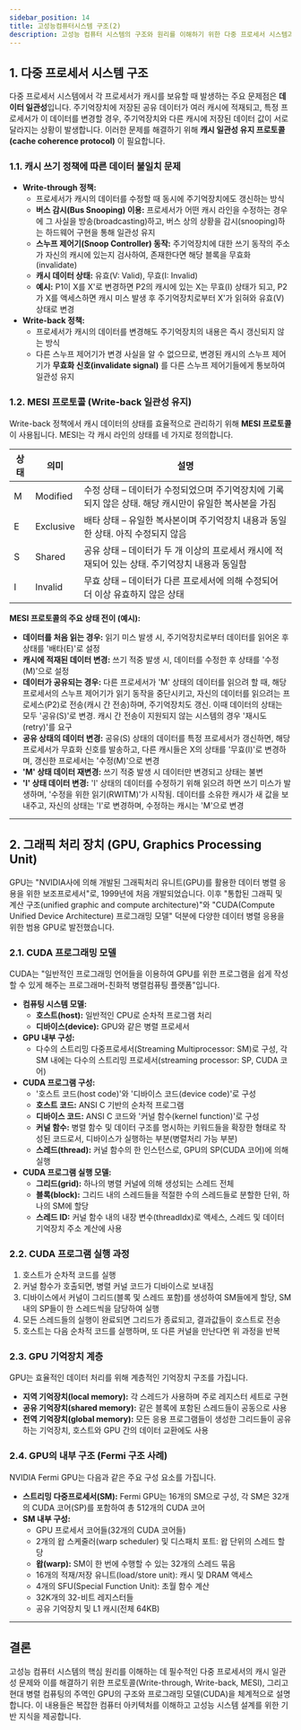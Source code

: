 ```yaml
---
sidebar_position: 14
title: 고성능컴퓨터시스템 구조(2)
description: 고성능 컴퓨터 시스템의 구조와 원리를 이해하기 위한 다중 프로세서 시스템과 GPU의 캐시 일관성 문제, MESI 프로토콜, CUDA 프로그래밍 모델 등을 설명합니다.
---
```


## 1. 다중 프로세서 시스템 구조

다중 프로세서 시스템에서 각 프로세서가 캐시를 보유할 때 발생하는 주요 문제점은 **데이터 일관성**입니다. 주기억장치에 저장된 공유 데이터가 여러 캐시에 적재되고, 특정 프로세서가 이 데이터를 변경할 경우, 주기억장치와 다른 캐시에 저장된 데이터 값이 서로 달라지는 상황이 발생합니다. 이러한 문제를 해결하기 위해 **캐시 일관성 유지 프로토콜(cache coherence protocol)** 이 필요합니다.

### 1.1. 캐시 쓰기 정책에 따른 데이터 불일치 문제

- **Write-through 정책:**
  - 프로세서가 캐시의 데이터를 수정할 때 동시에 주기억장치에도 갱신하는 방식
  - **버스 감시(Bus Snooping) 이용:** 프로세서가 어떤 캐시 라인을 수정하는 경우에 그 사실을 방송(broadcasting)하고, 버스 상의 상황을 감시(snooping)하는 하드웨어 구현을 통해 일관성 유지
  - **스누프 제어기(Snoop Controller) 동작:** 주기억장치에 대한 쓰기 동작의 주소가 자신의 캐시에 있는지 검사하여, 존재한다면 해당 블록을 무효화(invalidate)
  - **캐시 데이터 상태:** 유효(V: Valid), 무효(I: Invalid)
  - **예시:** P1이 X를 X'로 변경하면 P2의 캐시에 있는 X는 무효(I) 상태가 되고, P2가 X를 액세스하면 캐시 미스 발생 후 주기억장치로부터 X'가 읽혀와 유효(V) 상태로 변경
- **Write-back 정책:**
  - 프로세서가 캐시의 데이터를 변경해도 주기억장치의 내용은 즉시 갱신되지 않는 방식
  - 다른 스누프 제어기가 변경 사실을 알 수 없으므로, 변경된 캐시의 스누프 제어기가 **무효화 신호(invalidate signal)** 를 다른 스누프 제어기들에게 통보하여 일관성 유지

### 1.2. MESI 프로토콜 (Write-back 일관성 유지)

Write-back 정책에서 캐시 데이터의 상태를 효율적으로 관리하기 위해 **MESI 프로토콜**이 사용됩니다. MESI는 각 캐시 라인의 상태를 네 가지로 정의합니다.

| 상태 | 의미      | 설명                                                                                                  |
| ---- | --------- | ----------------------------------------------------------------------------------------------------- |
| M    | Modified  | 수정 상태 – 데이터가 수정되었으며 주기억장치에 기록되지 않은 상태. 해당 캐시만이 유일한 복사본을 가짐 |
| E    | Exclusive | 배타 상태 – 유일한 복사본이며 주기억장치 내용과 동일한 상태. 아직 수정되지 않음                       |
| S    | Shared    | 공유 상태 – 데이터가 두 개 이상의 프로세서 캐시에 적재되어 있는 상태. 주기억장치 내용과 동일함        |
| I    | Invalid   | 무효 상태 – 데이터가 다른 프로세서에 의해 수정되어 더 이상 유효하지 않은 상태                         |

**MESI 프로토콜의 주요 상태 전이 (예시):**

- **데이터를 처음 읽는 경우:** 읽기 미스 발생 시, 주기억장치로부터 데이터를 읽어온 후 상태를 '배타(E)'로 설정
- **캐시에 적재된 데이터 변경:** 쓰기 적중 발생 시, 데이터를 수정한 후 상태를 '수정(M)'으로 설정
- **데이터가 공유되는 경우:** 다른 프로세서가 'M' 상태의 데이터를 읽으려 할 때, 해당 프로세서의 스누프 제어기가 읽기 동작을 중단시키고, 자신의 데이터를 읽으려는 프로세스(P2)로 전송(캐시 간 전송)하며, 주기억장치도 갱신. 이때 데이터의 상태는 모두 '공유(S)'로 변경. 캐시 간 전송이 지원되지 않는 시스템의 경우 '재시도(retry)'를 요구
- **공유 상태의 데이터 변경:** 공유(S) 상태의 데이터를 특정 프로세서가 갱신하면, 해당 프로세서가 무효화 신호를 발송하고, 다른 캐시들은 X의 상태를 '무효(I)'로 변경하며, 갱신한 프로세서는 '수정(M)'으로 변경
- **'M' 상태 데이터 재변경:** 쓰기 적중 발생 시 데이터만 변경되고 상태는 불변
- **'I' 상태 데이터 변경:** 'I' 상태의 데이터를 수정하기 위해 읽으려 하면 쓰기 미스가 발생하며, '수정을 위한 읽기(RWITM)'가 시작됨. 데이터를 소유한 캐시가 새 값을 보내주고, 자신의 상태는 'I'로 변경하며, 수정하는 캐시는 'M'으로 변경

---

## 2. 그래픽 처리 장치 (GPU, Graphics Processing Unit)

GPU는 "NVIDIA사에 의해 개발된 그래픽처리 유니트(GPU)를 활용한 데이터 병렬 응용을 위한 보조프로세서"로, 1999년에 처음 개발되었습니다. 이후 "통합된 그래픽 및 계산 구조(unified graphic and compute architecture)"와 "CUDA(Compute Unified Device Architecture) 프로그래밍 모델" 덕분에 다양한 데이터 병렬 응용을 위한 범용 GPU로 발전했습니다.

### 2.1. CUDA 프로그래밍 모델

CUDA는 "일반적인 프로그래밍 언어들을 이용하여 GPU를 위한 프로그램을 쉽게 작성할 수 있게 해주는 프로그래머-친화적 병렬컴퓨팅 플랫폼"입니다.

- **컴퓨팅 시스템 모델:**
  - **호스트(host):** 일반적인 CPU로 순차적 프로그램 처리
  - **디바이스(device):** GPU와 같은 병렬 프로세서
- **GPU 내부 구성:**
  - 다수의 스트리밍 다중프로세서(Streaming Multiprocessor: SM)로 구성, 각 SM 내에는 다수의 스트리밍 프로세서(streaming processor: SP, CUDA 코어)
- **CUDA 프로그램 구성:**
  - '호스트 코드(host code)'와 '디바이스 코드(device code)'로 구성
  - **호스트 코드:** ANSI C 기반의 순차적 프로그램
  - **디바이스 코드:** ANSI C 코드와 '커널 함수(kernel function)'로 구성
  - **커널 함수:** 병렬 함수 및 데이터 구조를 명시하는 키워드들을 확장한 형태로 작성된 코드로서, 디바이스가 실행하는 부분(병렬처리 가능 부분)
  - **스레드(thread):** 커널 함수의 한 인스턴스로, GPU의 SP(CUDA 코어)에 의해 실행
- **CUDA 프로그램 실행 모델:**
  - **그리드(grid):** 하나의 병렬 커널에 의해 생성되는 스레드 전체
  - **블록(block):** 그리드 내의 스레드들을 적절한 수의 스레드들로 분할한 단위, 하나의 SM에 할당
  - **스레드 ID:** 커널 함수 내의 내장 변수(threadIdx)로 액세스, 스레드 및 데이터 기억장치 주소 계산에 사용

### 2.2. CUDA 프로그램 실행 과정

1. 호스트가 순차적 코드를 실행
2. 커널 함수가 호출되면, 병렬 커널 코드가 디바이스로 보내짐
3. 디바이스에서 커널이 그리드(블록 및 스레드 포함)를 생성하여 SM들에게 할당, SM 내의 SP들이 한 스레드씩을 담당하여 실행
4. 모든 스레드들의 실행이 완료되면 그리드가 종료되고, 결과값들이 호스트로 전송
5. 호스트는 다음 순차적 코드를 실행하며, 또 다른 커널을 만난다면 위 과정을 반복

### 2.3. GPU 기억장치 계층

GPU는 효율적인 데이터 처리를 위해 계층적인 기억장치 구조를 가집니다.

- **지역 기억장치(local memory):** 각 스레드가 사용하며 주로 레지스터 세트로 구현
- **공유 기억장치(shared memory):** 같은 블록에 포함된 스레드들이 공동으로 사용
- **전역 기억장치(global memory):** 모든 응용 프로그램들이 생성한 그리드들이 공유하는 기억장치, 호스트와 GPU 간의 데이터 교환에도 사용

### 2.4. GPU의 내부 구조 (Fermi 구조 사례)

NVIDIA Fermi GPU는 다음과 같은 주요 구성 요소를 가집니다.

- **스트리밍 다중프로세서(SM):** Fermi GPU는 16개의 SM으로 구성, 각 SM은 32개의 CUDA 코어(SP)를 포함하여 총 512개의 CUDA 코어
- **SM 내부 구성:**
  - GPU 프로세서 코어들(32개의 CUDA 코어들)
  - 2개의 왑 스케줄러(warp scheduler) 및 디스패치 포트: 왑 단위의 스레드 할당
  - **왑(warp):** SM이 한 번에 수행할 수 있는 32개의 스레드 묶음
  - 16개의 적재/저장 유니트(load/store unit): 캐시 및 DRAM 액세스
  - 4개의 SFU(Special Function Unit): 초월 함수 계산
  - 32K개의 32-비트 레지스터들
  - 공유 기억장치 및 L1 캐시(전체 64KB)

---

## 결론

고성능 컴퓨터 시스템의 핵심 원리를 이해하는 데 필수적인 다중 프로세서의 캐시 일관성 문제와 이를 해결하기 위한 프로토콜(Write-through, Write-back, MESI), 그리고 현대 병렬 컴퓨팅의 주역인 GPU의 구조와 프로그래밍 모델(CUDA)을 체계적으로 설명합니다. 이 내용들은 복잡한 컴퓨터 아키텍처를 이해하고 고성능 시스템 설계를 위한 기반 지식을 제공합니다.
